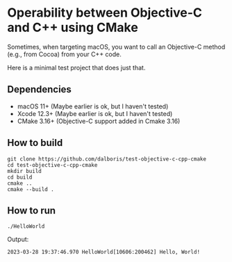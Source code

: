 # Operability between Objective-C and C++ using CMake

Sometimes, when targeting macOS, you want to call an Objective-C method (e.g., from Cocoa) from your C++ code.

Here is a minimal test project that does just that.

## Dependencies

- macOS 11+ (Maybe earlier is ok, but I haven't tested)
- Xcode 12.3+ (Maybe earlier is ok, but I haven't tested)
- CMake 3.16+ (Objective-C support added in Cmake 3.16)

## How to build

```
git clone https://github.com/dalboris/test-objective-c-cpp-cmake
cd test-objective-c-cpp-cmake
mkdir build
cd build
cmake ..
cmake --build .
```

## How to run

```
./HelloWorld
```

Output:

```
2023-03-28 19:37:46.970 HelloWorld[10606:200462] Hello, World!
```
